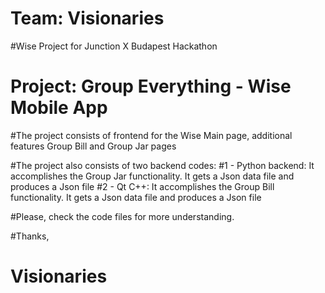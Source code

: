 # Team: Visionaries
#Wise Project for Junction X Budapest Hackathon

# Project: Group Everything - Wise Mobile App

#The project consists of frontend for the Wise Main page, additional features Group Bill and Group Jar pages

#The project also consists of two backend codes:
    #1 - Python backend: It accomplishes the Group Jar functionality. It gets a Json data file and produces a Json file
    #2 - Qt C++: It accomplishes the Group Bill functionality. It gets a Json data file and produces a Json file

#Please, check the code files for more understanding.

#Thanks,
# Visionaries

